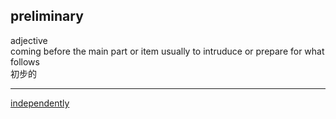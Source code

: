 ## preliminary  
adjective  
coming before the main part or item usually to intruduce or prepare for what follows  
初步的  

----  

[independently](9.md)  